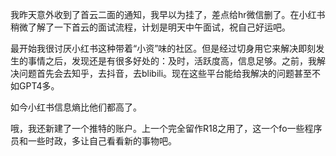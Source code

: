 我昨天意外收到了首云二面的通知，我早以为挂了，差点给hr微信删了。在小红书稍微了解了一下首云的面试流程，计划是明天中午面试，祝自己好运吧。

最开始我很讨厌小红书这种带着“小资”味的社区。但是经过切身用它来解决即刻发生的事情之后，发现还是有很多好处的：及时，活跃度高，信息足够。之前，我解决问题首先会去知乎，去抖音，去blibili。现在这些平台能给我解决的问题甚至不如GPT4多。

如今小红书信息熵比他们都高了。

哦，我还新建了一个推特的账户。上一个完全留作R18之用了，这一个fo一些程序员和一些时政，多让自己看看新的事物吧。